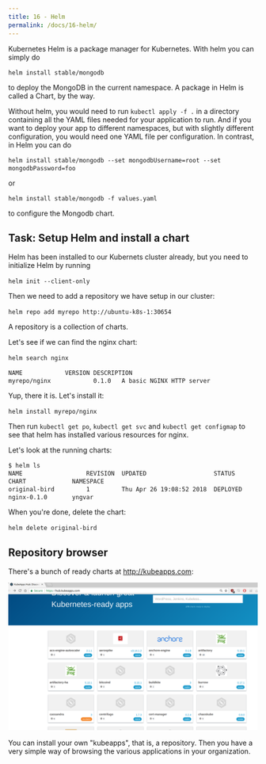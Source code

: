 ```yaml
---
title: 16 - Helm
permalink: /docs/16-helm/
---
```


Kubernetes Helm is a package manager for Kubernetes. With helm you can simply do

```
helm install stable/mongodb
```

to deploy the MongoDB in the current namespace. A package in Helm is called a Chart, by the way.

Without helm, you would need to run `kubectl apply -f .` in a directory containing all the YAML files needed
for your application to run. And if you want to deploy your app to different namespaces, but with slightly
different configuration, you would need one YAML file per configuration. In contrast, in Helm you can do

```
helm install stable/mongodb --set mongodbUsername=root --set mongodbPassword=foo
```

or 

```
helm install stable/mongodb -f values.yaml
```

to configure the Mongodb chart.

## Task: Setup Helm and install a chart

Helm has been installed to our Kubernets cluster already, but you need to initialize Helm by running

`helm init --client-only`

Then we need to add a repository we have setup in our cluster:

`helm repo add myrepo http://ubuntu-k8s-1:30654`

A repository is a collection of charts.

Let's see if we can find the nginx chart:

`helm search nginx`

```
NAME            VERSION DESCRIPTION                                       
myrepo/nginx            0.1.0   A basic NGINX HTTP server 
```

Yup, there it is. Let's install it:

`helm install myrepo/nginx`

Then run `kubectl get po`, `kubectl get svc` and `kubectl get configmap` to see that helm has installed
various resources for nginx.

Let's look at the running charts:

```
$ helm ls
NAME                  REVISION  UPDATED                   STATUS          CHART             NAMESPACE  
original-bird         1         Thu Apr 26 19:08:52 2018  DEPLOYED        nginx-0.1.0       yngvar     
```

When you're done, delete the chart:

`helm delete original-bird`

## Repository browser

There's a bunch of ready charts at http://kubeapps.com:

![text](../../assets/img/kubeapps.png)

You can install your own "kubeapps", that is, a repository. Then you have a very simple way of browsing
the various applications in your organization.

